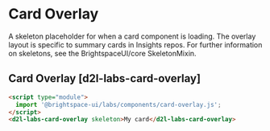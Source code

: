 # Card Overlay

A skeleton placeholder for when a card component is loading. The overlay layout is specific to summary cards in Insights repos. For further information on skeletons, see the BrightspaceUI/core SkeletonMixin.

## Card Overlay [d2l-labs-card-overlay]

<!-- docs: demo code -->
```html
<script type="module">
  import '@brightspace-ui/labs/components/card-overlay.js';
</script>
<d2l-labs-card-overlay skeleton>My card</d2l-labs-card-overlay>
```
